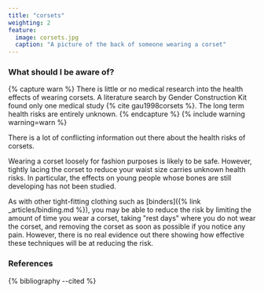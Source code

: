 ```yaml
---
title: "corsets"
weighting: 2
feature:
  image: corsets.jpg
  caption: "A picture of the back of someone wearing a corset"
---
```


### What should I be aware of?

{% capture warn %}
There is little or no medical research into the health effects of wearing corsets. A literature search by Gender Construction Kit found only one medical study {% cite gau1998corsets %}. The long term health risks are entirely unknown.
{% endcapture %}
{% include warning warning=warn %}

There is a lot of conflicting information out there about the health risks of corsets.

Wearing a corset loosely for fashion purposes is likely to be safe. However, tightly lacing the corset to reduce your waist size carries unknown health risks. In particular, the effects on young people whose bones are still developing has not been studied.

As with other tight-fitting clothing such as [binders]({% link _articles/binding.md %}), you may be able to reduce the risk by limiting the amount of time you wear a corset, taking "rest days" where you do not wear the corset, and removing the corset as soon as possible if you notice any pain. However, there is no real evidence out there showing how effective these techniques will be at reducing the risk.

### References

{% bibliography --cited %}
